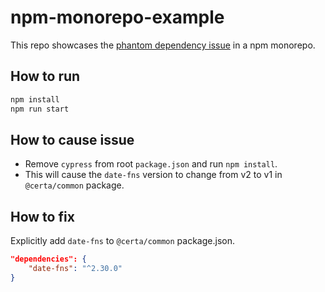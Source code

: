 # npm-monorepo-example

This repo showcases the [phantom dependency issue](https://rushjs.io/pages/advanced/phantom_deps/) in a npm monorepo.

## How to run

```bash
npm install
npm run start
```

## How to cause issue

- Remove `cypress` from root `package.json` and run `npm install`.
- This will cause the `date-fns` version to change from v2 to v1 in `@certa/common` package.

## How to fix

Explicitly add `date-fns` to `@certa/common` package.json.

```json
"dependencies": {
    "date-fns": "^2.30.0"
}
```
